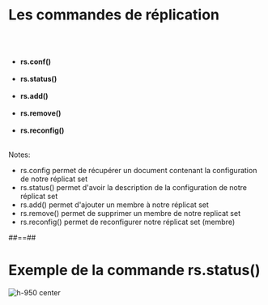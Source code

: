 <!-- .slide: class="sfeir-basic-slide" -->
# Les commandes de réplication
<br><br>
<ul>
    <li><strong>rs.conf()</strong></li><br>
    <li><strong>rs.status()</strong></li><br>
    <li><strong>rs.add()</strong></li><br>
    <li><strong>rs.remove()</strong></li><br>
    <li><strong>rs.reconfig()</strong></li><br>
</ul>

Notes: 
 - rs.config permet de récupérer un document contenant la configuration de notre réplicat set
 - rs.status() permet d'avoir la description de la configuration de notre réplicat set
 - rs.add() permet d'ajouter un membre à notre réplicat set
 - rs.remove() permet de supprimer un membre de notre replicat set
 - rs.reconfig() permet de reconfigurer notre réplicat set (membre)
 
 ##==##
 
 <!-- .slide: class="sfeir-basic-slide" -->
 # Exemple de la commande rs.status()
 <img alt="h-950 center" src="assets/images/school/replication/rs-status.png" />